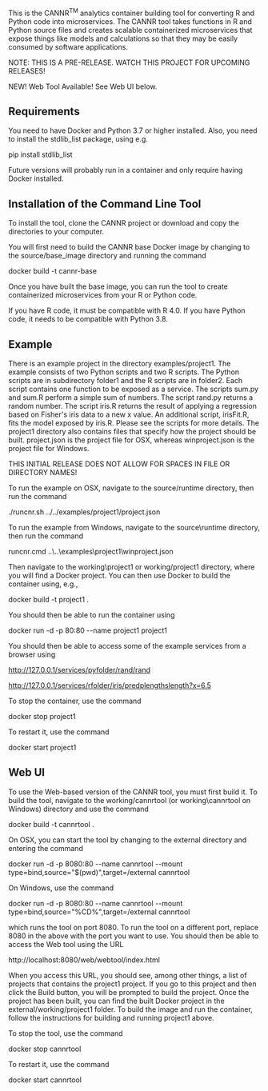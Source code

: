 This is the CANNR<sup>TM</sup> analytics container building tool for converting R and
Python code into microservices.  The CANNR tool takes functions in R and Python
source files and creates scalable containerized microservices that expose things
like models and calculations so that they may be easily consumed by software
applications.

NOTE:  THIS IS A PRE-RELEASE.  WATCH THIS PROJECT FOR UPCOMING RELEASES!

NEW!  Web Tool Available!  See Web UI below.

Requirements
------------

You need to have Docker and Python 3.7 or higher installed.  Also, you need to
install the stdlib_list package, using e.g.

pip install stdlib_list 

Future versions will probably run in a container and only require having Docker
installed.

Installation of the Command Line Tool
-------------------------------------

To install the tool, clone the CANNR project or download and copy the
directories to your computer.

You will first need to build the CANNR base Docker image by changing to the
source/base_image directory and running the command

docker build -t cannr-base

Once you have built the base image, you can run the tool to create containerized
microservices from your R or Python code.

If you have R code, it must be compatible with R 4.0.  If you have Python code,
it needs to be compatible with Python 3.8.

Example
-------

There is an example project in the directory examples/project1.
The example consists of two Python scripts and two R scripts.  The Python
scripts are in subdirectory folder1 and the R scripts are in folder2.
Each script contains one function to be exposed as a service.  The scripts
sum.py and sum.R perform a simple sum of numbers.  The script rand.py returns
a random number.  The script iris.R returns the result of applying a regression
based on Fisher's iris data to a new x value.  An additional script, irisFit.R,
fits the model exposed by iris.R.  Please see the scripts for more details.
The project1 directory also contains files that specify how the project should
be built.  project.json is the project file for OSX, whereas winproject.json
is the project file for Windows.

THIS INITIAL RELEASE DOES NOT ALLOW FOR SPACES IN FILE OR DIRECTORY NAMES!

To run the example on OSX, navigate to the source/runtime directory, then run
the command

./runcnr.sh ../../examples/project1/project.json

To run the example from Windows, navigate to the source\runtime directory,
then run the command

runcnr.cmd ..\\..\examples\project1\winproject.json

Then navigate to the working\project1 or working/project1 directory, where you
will find a Docker project.  You can then use Docker to build the container
using, e.g.,

docker build -t project1 .

You should then be able to run the container using

docker run -d -p 80:80 --name project1 project1

You should then be able to access some of the example services from a browser using

http://127.0.0.1/services/pyfolder/rand/rand

http://127.0.0.1/services/rfolder/iris/predplengthslength?x=6.5

To stop the container, use the command

docker stop project1

To restart it, use the command

docker start project1

Web UI
------

To use the Web-based version of the CANNR tool, you must first build it.  To build the tool,
navigate to the working/cannrtool (or working\cannrtool on Windows) directory and use the command

docker build -t cannrtool .

On OSX, you can  start the tool by changing to the external directory and entering the command

docker run -d -p 8080:80 --name cannrtool --mount type=bind,source="$(pwd)",target=/external cannrtool

On Windows, use the command

docker run -d -p 8080:80 --name cannrtool --mount type=bind,source="%CD%",target=/external cannrtool

which runs the tool on port 8080.  To run the tool on a different port, replace 8080 in the above with
the port you want to use.  You should then be able to access the Web tool using the URL

http://localhost:8080/web/webtool/index.html

When you access this URL, you should see, among other things, a list of projects that contains the project1 project.
If you go to this project and then click the Build button, you will be prompted to build the project.  Once the project
has been built, you can find the built Docker project in the external/working/project1 folder.  To build the image
and run the container, follow the instructions for building and running project1 above.

To stop the tool, use the command

docker stop cannrtool

To restart it, use the command

docker start cannrtool
